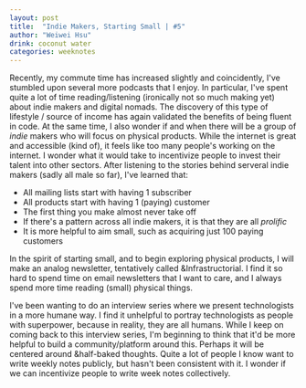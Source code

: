 ```yaml
---
layout: post
title:  "Indie Makers, Starting Small | #5"
author: "Weiwei Hsu"
drink: coconut water
categories: weeknotes
---
```


Recently, my commute time has increased slightly and coincidently, I've stumbled upon several more podcasts that I enjoy. In particular, I've spent quite a lot of time reading/listening (ironically not so much making yet) about indie makers and digital nomads. The discovery of this type of lifestyle / source of income has again validated the benefits of being fluent in code. At the same time, I also wonder if and when there will be a group of _indie_ makers who will focus on physical products. While the internet is great and accessible (kind of), it feels like too many people's working on the internet. I wonder what it would take to incentivize people to invest their talent into other sectors.
After listening to the stories behind serveral indie makers (sadly all male so far), I've learned that:
- All mailing lists start with having 1 subscriber
- All products start with having 1 (paying) customer
- The first thing you make almost never take off
- If there's a pattern across all indie makers, it is that they are all _prolific_
- It is more helpful to aim small, such as acquiring just 100 paying customers

In the spirit of starting small, and to begin exploring physical products, I will make an analog newsletter, tentatively called &Infrastructorial. I find it so hard to spend time on email newsletters that I want to care, and I always spend more time reading (small) physical things.

I've been wanting to do an interview series where we present technologists in a more humane way. I find it unhelpful to portray technologists as people with superpower, because in reality, they are all humans. While I keep on coming back to this interview series, I'm beginning to think that it'd be more helpful to build a community/platform around this. Perhaps it will be centered around &half-baked thoughts. Quite a lot of people I know want to write weekly notes publicly, but hasn't been consistent with it. I wonder if we can incentivize people to write week notes collectively.
